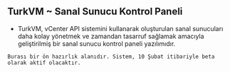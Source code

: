 ## TurkVM ~ Sanal Sunucu Kontrol Paneli

- TurkVM, vCenter API sistemini kullanarak oluşturulan sanal sunucuları daha kolay yönetmek ve zamandan tasarruf sağlamak amacıyla geliştirilmiş bir sanal sunucu kontrol paneli yazılımıdır.
```text
Burası bir ön hazırlık alanıdır. Sistem, 10 Şubat itibariyle beta olarak aktif olacaktır.
```

